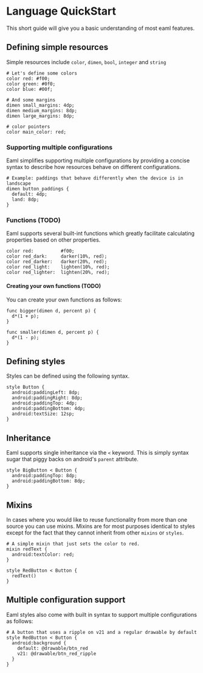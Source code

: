 Language QuickStart
===================

This short guide will give you a basic understanding of most eaml features.

## Defining simple resources

Simple resources include `color`, `dimen`, `bool`, `integer` and `string`

```
# Let's define some colors
color red: #f00;
color green: #0f0;
color blue: #00f;

# And some margins
dimen small_margins: 4dp;
dimen medium_margins: 8dp;
dimen large_margins: 8dp;

# color pointers
color main_color: red;
```

### Supporting multiple configurations

Eaml simplifies supporting multiple configurations by providing a concise
syntax to describe how resources behave on different configurations.

```
# Example: paddings that behave differently when the device is in landscape
dimen button_paddings {
  default: 4dp;
  land: 8dp;
}
```

### Functions (TODO)

Eaml supports several built-int functions which greatly facilitate calculating
properties based on other properties.

```
color red:          #f00;
color red_dark:     darker(10%, red);
color red_darker:   darker(20%, red);
color red_light:    lighten(10%, red);
color red_lighter:  lighten(20%, red);
```

#### Creating your own functions (TODO)

You can create your own functions as follows:

```
func bigger(dimen d, percent p) {
  d*(1 + p);
}

func smaller(dimen d, percent p) {
  d*(1 - p);
}
```

## Defining styles

Styles can be defined using the following syntax.
```
style Button {
  android:paddingLeft: 8dp;
  android:paddingRight: 8dp;
  android:paddingTop: 4dp;
  android:paddingBottom: 4dp;
  android:textSize: 12sp;
}
```

## Inheritance
Eaml supports single inheritance via the `<` keyword. This is simply syntax sugar
that piggy backs on android's `parent` attribute.
```
style BigButton < Button {
  android:paddingTop: 8dp;
  android:paddingBottom: 8dp;
}
```

## Mixins
In cases where you would like to reuse functionality from more than one source
you can use mixins. Mixins are for most purposes identical to styles except for
the fact that they cannot inherit from other `mixins` or `styles`.

```
# A simple mixin that just sets the color to red.
mixin redText {
  android:textColor: red;
}

style RedButton < Button {
  redText()
}
```

## Multiple configuration support
Eaml styles also come with built in syntax to support multiple configurations
as follows:

```
# A button that uses a ripple on v21 and a regular drawable by default
style RedButton < Button {
  android:background {
    default: @drawable/btn_red
    v21: @drawable/btn_red_ripple
  }
}
```


